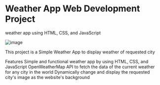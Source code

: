 #  Weather App Web Development Project

weather app using HTML, CSS, and JavaScript


![image](https://code-projects.org/wp-content/uploads/2019/11/screenshot__108_.jpg)

This project is a Simple Weather App to display weather of requested city

Features
Simple and functional weather app by using HTML, CSS, and JavaScript
OpenWeatherMap API to fetch the data of the current weather for any city in the world
Dynamically change and display the requested city's image as the website's background

